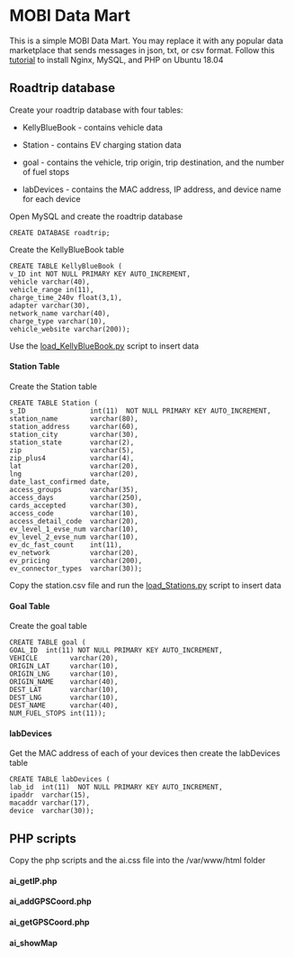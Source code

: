 <h1>MOBI Data Mart</h1>

This is a simple MOBI Data Mart.  You may replace it with any popular data marketplace that sends messages in json, txt, or csv format.  Follow this <a href="https://www.digitalocean.com/community/tutorials/how-to-install-linux-nginx-mysql-php-lemp-stack-ubuntu-18-04">tutorial</a> to install Nginx, MySQL, and PHP on Ubuntu 18.04

<h2>Roadtrip database</h2>

Create your roadtrip database with four tables:

- KellyBlueBook - contains vehicle data

- Station - contains EV charging station data

- goal - contains the vehicle, trip origin, trip destination, and the number of fuel stops

- labDevices - contains the MAC address, IP address, and device name for each device

Open MySQL and create the roadtrip database

```
CREATE DATABASE roadtrip;
```

Create the KellyBlueBook table

```
CREATE TABLE KellyBlueBook (
v_ID int NOT NULL PRIMARY KEY AUTO_INCREMENT,
vehicle varchar(40),
vehicle_range in(11),
charge_time_240v float(3,1),
adapter varchar(30),
network_name varchar(40),
charge_type varchar(10),
vehicle_website varchar(200));
```

Use the [load_KellyBlueBook.py](DB/load_KellyBlueBook.py) script to insert data


<h4>Station Table</h4>

Create the Station table

```
CREATE TABLE Station (
s_ID                int(11)  NOT NULL PRIMARY KEY AUTO_INCREMENT,
station_name        varchar(80),
station_address     varchar(60),
station_city        varchar(30),
station_state       varchar(2),
zip                 varchar(5),
zip_plus4           varchar(4),
lat                 varchar(20),
lng                 varchar(20),
date_last_confirmed date,
access_groups       varchar(35),
access_days         varchar(250),
cards_accepted      varchar(30),
access_code         varchar(10),
access_detail_code  varchar(20),
ev_level_1_evse_num varchar(10),
ev_level_2_evse_num varchar(10),
ev_dc_fast_count    int(11),
ev_network          varchar(20),
ev_pricing          varchar(200),
ev_connector_types  varchar(30)); 
```
Copy the station.csv file and run the [load_Stations.py](DB/load_Stations.py) script to insert data

<h4>Goal Table</h4>

Create the goal table
```
CREATE TABLE goal (
GOAL_ID  int(11) NOT NULL PRIMARY KEY AUTO_INCREMENT,
VEHICLE	       varchar(20),
ORIGIN_LAT     varchar(10),
ORIGIN_LNG     varchar(10),
ORIGIN_NAME    varchar(40),
DEST_LAT       varchar(10),
DEST_LNG       varchar(10),
DEST_NAME      varchar(40),
NUM_FUEL_STOPS int(11));
```

<h4>labDevices</h4>
Get the MAC address of each of your devices then create the labDevices table

```
CREATE TABLE labDevices (
lab_id  int(11)  NOT NULL PRIMARY KEY AUTO_INCREMENT,
ipaddr  varchar(15),
macaddr varchar(17),
device  varchar(30));
```

<h2>PHP scripts</h2>
Copy the php scripts and the ai.css file into the /var/www/html folder

<h4>ai_getIP.php</h4>

<h4>ai_addGPSCoord.php</h4>

<h4>ai_getGPSCoord.php</h4>

<h4>ai_showMap</h4>
